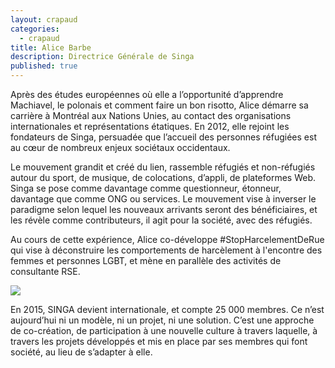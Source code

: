 ```yaml
---
layout: crapaud
categories:
  - crapaud
title: Alice Barbe
description: Directrice Générale de Singa
published: true
---
```


Après des études européennes où elle a l’opportunité d’apprendre Machiavel, le polonais et comment faire un bon risotto, Alice démarre sa carrière à Montréal aux Nations Unies, au contact des organisations internationales et représentations étatiques. En 2012, elle rejoint les fondateurs de Singa, persuadée que l’accueil des personnes réfugiées est au cœur de nombreux enjeux sociétaux occidentaux. 

Le mouvement grandit et créé du lien, rassemble réfugiés et non-réfugiés autour du sport, de musique, de colocations, d’appli, de plateformes Web. Singa se pose comme davantage comme questionneur, étonneur, davantage que comme ONG ou services. Le mouvement vise à inverser le paradigme selon lequel les nouveaux arrivants seront des bénéficiaires, et les révèle comme contributeurs, il agit pour la société, avec des réfugiés.

Au cours de cette expérience, Alice co-développe #StopHarcelementDeRue qui vise à déconstruire les comportements de harcèlement à l'encontre des femmes et personnes LGBT, et mène en parallèle des activités de consultante RSE. 

<img src="{{ site.urlimg }}/profiles/alice_barbe_illus.png" />

En 2015, SINGA devient internationale, et compte 25 000 membres. Ce n’est aujourd’hui ni un modèle, ni un projet, ni une solution. C’est une approche de co-création, de participation à une nouvelle culture à travers laquelle, à travers les projets développés et mis en place par ses membres qui font société, au lieu de s’adapter à elle. 
